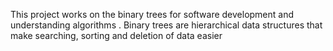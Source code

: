 This project works on the binary trees for software development and understanding algorithms . Binary trees are hierarchical data structures that make searching, sorting and deletion of data easier
